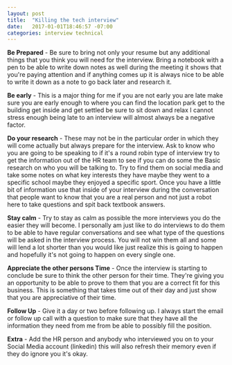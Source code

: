 ```yaml
---
layout: post
title:  "Killing the tech interview"
date:   2017-01-01T18:46:57 -07:00
categories: interview technical
---
```

**Be Prepared** - Be sure to bring not only your resume but any additional things that you think you will need for the interview. Bring a notebook with a pen to be able to write down notes as well during the meeting it shows that you're paying attention and if anything comes up it is always nice to be able to write it down as a note to go back later and research it.

**Be early** - This is a major thing for me if you are not early you are late make sure you are early enough to where you can find the location park get to the building get inside and get settled be sure to sit down and relax I cannot stress enough being late to an interview will almost always be a negative factor.

**Do your research** - These may not be in the particular order in which they will come actually but always prepare for the interview. Ask to know who you are going to be speaking to if it's a round robin type of interview try to get the information out of the HR team to see if you can do some the Basic research on who you will be talking to. Try to find them on social media and take some notes on what key interests they have maybe they went to a specific school maybe they enjoyed a specific sport. Once you have a little bit of information use that inside of your interview during the conversation that people want to know that you are a real person and not just a robot here to take questions and spit back textbook answers.

**Stay calm** - Try to stay as calm as possible the more interviews you do the easier they will become. I personally am just like to do interviews to do them to be able to have regular conversations and see what type of the questions  will be asked in the interview process. You will not win them all and some will lend a lot shorter than you would like just realize this is going to happen and hopefully it's not going to happen on every single one.

**Appreciate  the other persons Time** - Once the interview is starting to conclude be sure to think the other person for their time. They're giving you an opportunity to be able to prove to them that you are a correct fit for this business. This is something that takes time out of their day and just show that you are appreciative of their time.

**Follow Up** - Give it a day or two before following up. I always start the email or follow up call with a question to make sure that they have all the information they need from me from be able to possibly fill the position.

**Extra** - Add the HR person and anybody who interviewed you on to your Social Media account (linkedin) this will also refresh their memory even if they do ignore you it's okay.

